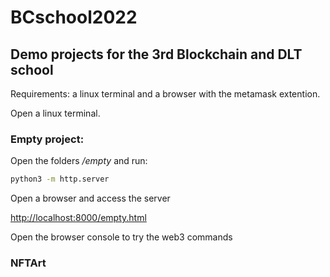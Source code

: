 # BCschool2022
## Demo projects for the 3rd Blockchain and DLT school

Requirements: a linux terminal and a browser with the metamask extention.

Open a linux terminal.

### Empty project:
Open the folders _/empty_ and run:
```bash
python3 -m http.server
```

Open a browser and access the server

[http://localhost:8000/empty.html](http://localhost:8000/empty.html)


Open the browser console to try the web3 commands


### NFTArt


